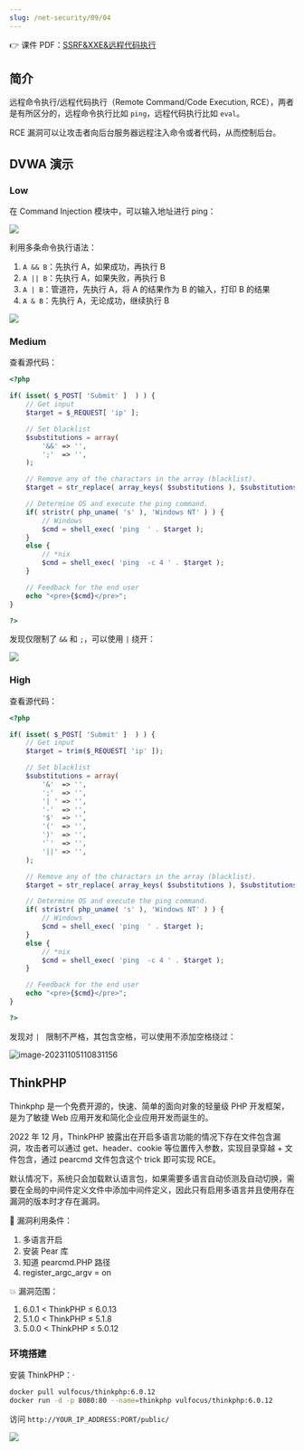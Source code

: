 ```yaml
---
slug: /net-security/09/04
---
```


👉 课件 PDF：[SSRF&XXE&远程代码执行](./SSRF%20&%20XXE%20&%20Remote%20Code%20Execution.pdf)

## 简介

远程命令执行/远程代码执行（Remote Command/Code Execution, RCE），两者是有所区分的，远程命令执行比如 `ping`，远程代码执行比如 `eval`。

RCE 漏洞可以让攻击者向后台服务器远程注入命令或者代码，从而控制后台。

## DVWA 演示

### Low

在 Command Injection 模块中，可以输入地址进行 ping：

![](http://img.wukaipeng.com/2023/11/05-105958-image-20231105105958709.png)

利用多条命令执行语法：

1. `A && B`：先执行 A，如果成功，再执行 B
2. `A || B`：先执行 A，如果失败，再执行 B
3. `A | B`：管道符，先执行 A，将 A 的结果作为 B 的输入，打印 B 的结果
4. `A & B`：先执行 A，无论成功，继续执行 B



![](http://img.wukaipeng.com/2023/11/05-110414-image-20231105110414424.png)

### Medium

查看源代码：

```php
<?php

if( isset( $_POST[ 'Submit' ]  ) ) {
    // Get input
    $target = $_REQUEST[ 'ip' ];

    // Set blacklist
    $substitutions = array(
        '&&' => '',
        ';'  => '',
    );

    // Remove any of the charactars in the array (blacklist).
    $target = str_replace( array_keys( $substitutions ), $substitutions, $target );

    // Determine OS and execute the ping command.
    if( stristr( php_uname( 's' ), 'Windows NT' ) ) {
        // Windows
        $cmd = shell_exec( 'ping  ' . $target );
    }
    else {
        // *nix
        $cmd = shell_exec( 'ping  -c 4 ' . $target );
    }

    // Feedback for the end user
    echo "<pre>{$cmd}</pre>";
}

?> 
```

发现仅限制了 `&&` 和 `;`，可以使用 `|` 绕开：

![](http://img.wukaipeng.com/2023/11/05-110638-image-20231105110638798.png)

### High

查看源代码：

```php
<?php

if( isset( $_POST[ 'Submit' ]  ) ) {
    // Get input
    $target = trim($_REQUEST[ 'ip' ]);

    // Set blacklist
    $substitutions = array(
        '&'  => '',
        ';'  => '',
        '| ' => '',
        '-'  => '',
        '$'  => '',
        '('  => '',
        ')'  => '',
        '`'  => '',
        '||' => '',
    );

    // Remove any of the charactars in the array (blacklist).
    $target = str_replace( array_keys( $substitutions ), $substitutions, $target );

    // Determine OS and execute the ping command.
    if( stristr( php_uname( 's' ), 'Windows NT' ) ) {
        // Windows
        $cmd = shell_exec( 'ping  ' . $target );
    }
    else {
        // *nix
        $cmd = shell_exec( 'ping  -c 4 ' . $target );
    }

    // Feedback for the end user
    echo "<pre>{$cmd}</pre>";
}

?> 
```

发现对 `| ` 限制不严格，其包含空格，可以使用不添加空格绕过：

![image-20231105110831156](http://img.wukaipeng.com/2023/11/05-110831-image-20231105110831156.png)

## ThinkPHP

Thinkphp 是一个免费开源的，快速、简单的面向对象的轻量级 PHP 开发框架，是为了敏捷 Web 应用开发和简化企业应用开发而诞生的。

2022 年 12 月，ThinkPHP 披露出在开启多语言功能的情况下存在文件包含漏洞，攻击者可以通过 get、header、cookie 等位置传入参数，实现目录穿越 + 文件包含，通过 pearcmd 文件包含这个 trick 即可实现 RCE。

默认情况下，系统只会加载默认语言包，如果需要多语言自动侦测及自动切换，需要在全局的中间件定义文件中添加中间件定义，因此只有启用多语言并且使用存在漏洞的版本时才存在漏洞。

🔑 漏洞利用条件：

1. 多语言开启
2. 安装 Pear 库
3. 知道 pearcmd.PHP 路径
4. register_argc_argv = on

💥 漏洞范围：

1. 6.0.1 < ThinkPHP ≤ 6.0.13
2. 5.1.0 < ThinkPHP ≤ 5.1.8
3. 5.0.0 < ThinkPHP ≤ 5.0.12



### 环境搭建

安装 ThinkPHP：·

```bash
docker pull vulfocus/thinkphp:6.0.12
docker run -d -p 8080:80 --name=thinkphp vulfocus/thinkphp:6.0.12
```

访问 `http://YOUR_IP_ADDRESS:PORT/public/`

![](http://img.wukaipeng.com/2023/11/05-121646-te4OUO-image-20231105121646273.png)

















